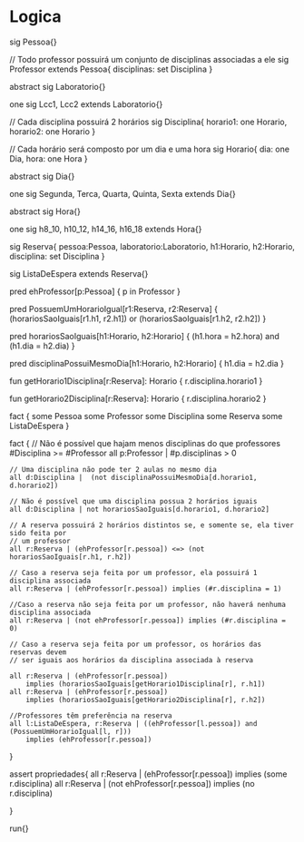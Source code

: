 # Logica

sig Pessoa{}

// Todo professor possuirá um conjunto de disciplinas associadas a ele
sig Professor extends Pessoa{
	disciplinas: set Disciplina
}

abstract sig Laboratorio{}

one sig Lcc1, Lcc2 extends Laboratorio{}

// Cada disciplina possuirá 2 horários
sig Disciplina{
	horario1: one Horario,
	horario2: one Horario
}

// Cada horário será composto por um dia e uma hora
sig Horario{
	dia: one Dia,
	hora: one Hora
}

abstract sig Dia{}

one sig Segunda, Terca, Quarta, Quinta, Sexta extends Dia{}

abstract sig Hora{}

one sig h8_10, h10_12, h14_16, h16_18 extends Hora{}

sig Reserva{
	pessoa:Pessoa,
	laboratorio:Laboratorio,
	h1:Horario,
	h2:Horario,
	disciplina: set Disciplina
}

sig ListaDeEspera extends Reserva{}

pred ehProfessor[p:Pessoa] {
	p in Professor
}

pred PossuemUmHorarioIgual[r1:Reserva, r2:Reserva] {
	(horariosSaoIguais[r1.h1, r2.h1]) or (horariosSaoIguais[r1.h2, r2.h2])
}

pred horariosSaoIguais[h1:Horario, h2:Horario] {
	(h1.hora = h2.hora) and (h1.dia = h2.dia)
}

pred disciplinaPossuiMesmoDia[h1:Horario, h2:Horario] {
	h1.dia = h2.dia
}

fun getHorario1Disciplina[r:Reserva]: Horario {
	r.disciplina.horario1
}

fun getHorario2Disciplina[r:Reserva]: Horario {
	r.disciplina.horario2
}

fact { 
	some Pessoa
	some Professor
	some Disciplina
	some Reserva
	some ListaDeEspera
}

fact {
	// Não é possível que hajam menos disciplinas do que professores
	#Disciplina >= #Professor
	all p:Professor | #p.disciplinas > 0

	// Uma disciplina não pode ter 2 aulas no mesmo dia
	all d:Disciplina |  (not disciplinaPossuiMesmoDia[d.horario1, d.horario2])

	// Não é possível que uma disciplina possua 2 horários iguais
	all d:Disciplina | not horariosSaoIguais[d.horario1, d.horario2]

	// A reserva possuirá 2 horários distintos se, e somente se, ela tiver sido feita por
	// um professor
	all r:Reserva | (ehProfessor[r.pessoa]) <=> (not horariosSaoIguais[r.h1, r.h2])
	
	// Caso a reserva seja feita por um professor, ela possuirá 1 disciplina associada
	all r:Reserva | (ehProfessor[r.pessoa]) implies (#r.disciplina = 1)

	//Caso a reserva não seja feita por um professor, não haverá nenhuma disciplina associada
	all r:Reserva | (not ehProfessor[r.pessoa]) implies (#r.disciplina = 0)

	// Caso a reserva seja feita por um professor, os horários das reservas devem 
	// ser iguais aos horários da disciplina associada à reserva

	all r:Reserva | (ehProfessor[r.pessoa]) 
		implies (horariosSaoIguais[getHorario1Disciplina[r], r.h1])
	all r:Reserva | (ehProfessor[r.pessoa]) 
		implies (horariosSaoIguais[getHorario2Disciplina[r], r.h2])

	//Professores têm preferência na reserva
	all l:ListaDeEspera, r:Reserva | ((ehProfessor[l.pessoa]) and (PossuemUmHorarioIgual[l, r]))
		implies (ehProfessor[r.pessoa])
	
}

assert propriedades{
	all r:Reserva | (ehProfessor[r.pessoa]) implies (some r.disciplina)
	all r:Reserva | (not ehProfessor[r.pessoa]) implies (no r.disciplina)

}

run{}
